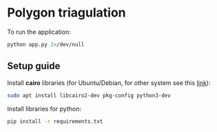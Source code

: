# Polygon triagulation

To run the application:

```sh
python app.py 2>/dev/null
```

## Setup guide

Install **cairo** libraries (for Ubuntu/Debian, for other system see this [link](https://pycairo.readthedocs.io/en/latest/getting_started.html)):
```sh
sudo apt install libcairo2-dev pkg-config python3-dev
```
Install libraries for python:
```sh
pip install -r requirements.txt
```
